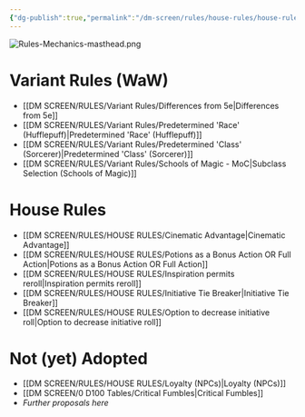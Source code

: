 ```yaml
---
{"dg-publish":true,"permalink":"/dm-screen/rules/house-rules/house-rules-mo-c/","title":"Variant & House Rules"}
---
```


![Rules-Mechanics-masthead.png](/img/user/zz%20DIGITAL%20GARDEN/Images%20&%20Banners/Rules-Mechanics-masthead.png)
# Variant Rules (WaW)

- [[DM SCREEN/RULES/Variant Rules/Differences from 5e\|Differences from 5e]]
- [[DM SCREEN/RULES/Variant Rules/Predetermined 'Race' (Hufflepuff)\|Predetermined 'Race' (Hufflepuff)]]
- [[DM SCREEN/RULES/Variant Rules/Predetermined 'Class' (Sorcerer)\|Predetermined 'Class' (Sorcerer)]]
- [[DM SCREEN/RULES/Variant Rules/Schools of Magic - MoC\|Subclass Selection (Schools of Magic)]]


# House Rules
- [[DM SCREEN/RULES/HOUSE RULES/Cinematic Advantage\|Cinematic Advantage]]
- [[DM SCREEN/RULES/HOUSE RULES/Potions as a Bonus Action OR Full Action\|Potions as a Bonus Action OR Full Action]]
- [[DM SCREEN/RULES/HOUSE RULES/Inspiration permits reroll\|Inspiration permits reroll]]
- [[DM SCREEN/RULES/HOUSE RULES/Initiative Tie Breaker\|Initiative Tie Breaker]]
- [[DM SCREEN/RULES/HOUSE RULES/Option to decrease initiative roll\|Option to decrease initiative roll]]

# Not (yet) Adopted
- [[DM SCREEN/RULES/HOUSE RULES/Loyalty (NPCs)\|Loyalty (NPCs)]]
- [[DM SCREEN/0 D100 Tables/Critical Fumbles\|Critical Fumbles]]
- *Further proposals here*
